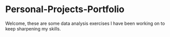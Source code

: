 # Personal-Projects-Portfolio
Welcome, these are some data analysis exercises I have been working on to keep sharpening my skills.
